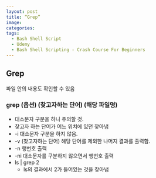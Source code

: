 ```yaml
---
layout: post
title: “Grep”
image: 
categories:
tags:
  - Bash Shell Script
  - Udemy
  - Bash Shell Scripting - Crash Course For Beginners
---
```


## Grep

파일 안의 내용도 확인할 수 있음

### grep (옵션) (찾고자하는 단어) (해당 파일명)
- 대소문자 구분을 하니 주의할 것.
- 찾고자 하는 단어가 어느 위치에 있던 찾아냄
- -i 대소문자 구분을 하지 않음.
- -v (찾고자하는 단어) 해당 단어를 제외한 나머지 결과를 출력함.
- -n 행번호 출력
- -ni 대소문자를 구분하지 않으면서 행번호 출력
- ls | grep 2
  - ls의 결과에서 2가 들어있는 것을 찾아냄

